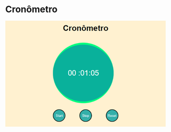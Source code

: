 # Cronômetro

<p aling="center">
<img src="https://github.com/AnaJulia2/Cronometro/blob/main/Images/cronometro.png">
<p aling="center">
